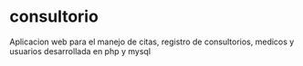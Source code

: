 # consultorio
Aplicacion web para el manejo de citas, registro de consultorios, medicos y usuarios desarrollada en php y mysql

